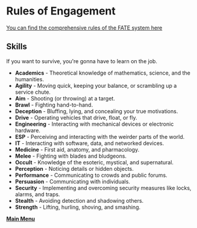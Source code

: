 # Rules of Engagement
[You can find the comprehensive rules of the FATE system here](https://fate-srd.com/)

## Skills
If you want to survive, you're gonna have to learn on the job.
- **Academics** - Theoretical knowledge of mathematics, science, and the humanities.  
- **Agility** - Moving quick, keeping your balance, or scrambling up a service chute.
- **Aim** - Shooting (or throwing) at a target.
- **Brawl** - Fighting hand-to-hand.
- **Deception** - Bluffing, lying, and concealing your true motivations.
- **Drive** - Operating vehicles that drive, float, or fly.
- **Engineering** - Interacting with mechanical devices or electronic hardware.
- **ESP** - Perceiving and interacting with the weirder parts of the world.
- **IT** - Interacting with software, data, and networked devices.
- **Medicine** - First aid, anatomy, and pharmacology.
- **Melee** - Fighting with blades and bludgeons.
- **Occult** - Knowledge of the esoteric, mystical, and supernatural.
- **Perception** - Noticing details or hidden objects.
- **Performance** - Communicating to crowds and public forums.
- **Persuasion** - Communicating with individuals.
- **Security** - Implementing and overcoming security measures like locks, alarms, and traps.
- **Stealth** - Avoiding detection and shadowing others.
- **Strength** - Lifting, hurling, shoving, and smashing.

 **[Main Menu](../README.md)**